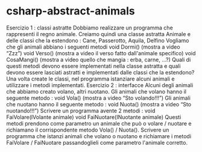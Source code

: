 # csharp-abstract-animals

Esercizio 1 : classi astratte
Dobbiamo realizzare un programma che rappresenti il regno animale.
Creiamo quindi una classe astratta Animale e delle classi che la estendono : Cane, Passerotto, Aquila, Delfino
Vogliamo che gli animali abbiano i seguenti metodi
void Dormi() (mostra a video “Zzz”)
void Verso() (mostra a video il verso fatto dall'animale specifico)
void CosaMangi() (mostra a video quello che mangia : erba, carne, ...?)
Quali di questi metodi devono essere implementati nella classe astratta e quali devono essere lasciati astratti e implementati dalle classi che la estendono?
Una volta create le classi, nel programma istanziare alcuni animali e utilizzare i metodi implementati.
Esercizio 2 : interfacce
Alcuni degli animali che abbiamo creato volano, altri nuotano.
Gli animali che volano hanno il seguente metodo :
void Vola() (mostra a video “Sto volando!!!”)
Gli animali che nuotano hanno il seguente metodo :
void Nuota() (mostra a video “Sto nuotando!!!”)
Scrivere un programma avente 2 metodi :
void FaiVolare(IVolante animale)
void FaiNuotare(INuotante animale)
Questi metodi prendono come parametro un animale che può o volare / nuotare e richiamano il corrispondente metodo Vola() / Nuota().
Scrivere un programma che istanzi animali che volano o nuotano e richiamare i metodi FaiVolare / FaiNuotare passandoglieli come parametro l'animale corretto.
